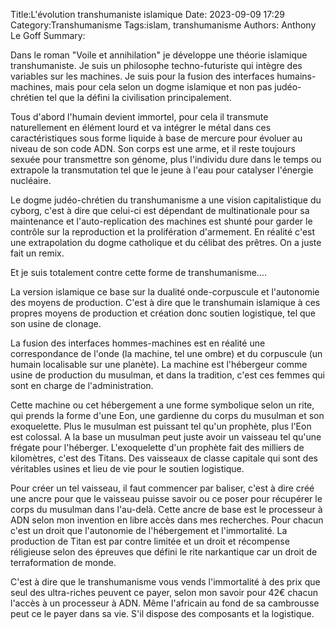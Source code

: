 Title:L'évolution transhumaniste islamique
Date: 2023-09-09 17:29
Category:Transhumanisme
Tags:islam, transhumanisme
Authors: Anthony Le Goff
Summary:

Dans le roman "Voile et annihilation" je développe une théorie islamique transhumaniste. Je suis un philosophe techno-futuriste qui intègre des variables sur les machines. Je suis pour la fusion des interfaces humains-machines, mais pour cela selon un dogme islamique et non pas judéo-chrétien tel que la défini la civilisation principalement.

Tous d'abord l'humain devient immortel, pour cela il transmute naturellement en élément lourd et va intégrer le métal dans ces caractéristiques sous forme liquide à base de mercure pour évoluer au niveau de son code ADN. Son corps est une arme, et il reste toujours sexuée pour transmettre son génome, plus l'individu dure dans le temps ou extrapole la transmutation tel que le jeune à l'eau pour catalyser l'énergie nucléaire.

Le dogme judéo-chrétien du transhumanisme a une vision capitalistique du cyborg, c'est à dire que celui-ci est dépendant de multinationale pour sa maintenance et l'auto-replication des machines est shunté pour garder le contrôle sur la reproduction et la prolifération d'armement. En réalité c'est une extrapolation du dogme catholique et du célibat des prêtres. On a juste fait un remix.

Et je suis totalement contre cette forme de transhumanisme....

La version islamique ce base sur la dualité onde-corpuscule et l'autonomie des moyens de production. C'est à dire que le transhumain islamique à ces propres moyens de production et création donc soutien logistique, tel que son usine de clonage.

La fusion des interfaces hommes-machines est en réalité une correspondance de l'onde (la machine, tel une ombre) et du corpuscule (un humain localisable sur une planète). La machine est l'hébergeur comme usine de production du musulman, et dans la tradition, c'est ces femmes qui sont en charge de l'administration.

Cette machine ou cet hébergement a une forme symbolique selon un rite, qui prends la forme d'une Eon, une gardienne du corps du musulman et son exoquelette. Plus le musulman est puissant tel qu'un prophète, plus l'Eon est colossal. A la base un musulman peut juste avoir un vaisseau tel qu'une frégate pour l'héberger. L'exoquelette d'un prophète fait des milliers de kilomètres, c'est des Titans. Des vaisseaux de classe capitale qui sont des véritables usines et lieu de vie pour le soutien logistique.

Pour créer un tel vaisseau, il faut commencer par baliser, c'est à dire créé une ancre pour que le vaisseau puisse savoir ou ce poser pour récupérer le corps du musulman dans l'au-delà. Cette ancre de base est le processeur à ADN selon mon invention en libre accès dans mes recherches. Pour chacun c'est un droit que l'autonomie de l'hébergement et l'immortalité. La production de Titan est par contre limitée et un droit et récompense réligieuse selon des épreuves que défini le rite narkantique car un droit de terraformation de monde.


C'est à dire que le transhumanisme vous vends l'immortalité à des prix que seul des ultra-riches peuvent ce payer, selon mon savoir pour 42€ chacun l'accès à un processeur à ADN. Même l'africain au fond de sa cambrousse peut ce le payer dans sa vie. S'il dispose des composants et la logistique. 